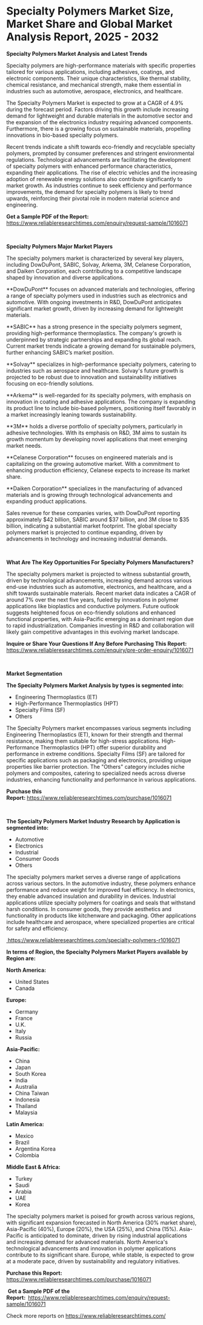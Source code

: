 <p><h1>Specialty Polymers Market Size, Market Share and Global Market Analysis Report, 2025 - 2032</h1></p><p><strong>Specialty Polymers Market Analysis and Latest Trends</strong></p>
<p><p>Specialty polymers are high-performance materials with specific properties tailored for various applications, including adhesives, coatings, and electronic components. Their unique characteristics, like thermal stability, chemical resistance, and mechanical strength, make them essential in industries such as automotive, aerospace, electronics, and healthcare.</p><p>The Specialty Polymers Market is expected to grow at a CAGR of 4.9% during the forecast period. Factors driving this growth include increasing demand for lightweight and durable materials in the automotive sector and the expansion of the electronics industry requiring advanced components. Furthermore, there is a growing focus on sustainable materials, propelling innovations in bio-based specialty polymers.</p><p>Recent trends indicate a shift towards eco-friendly and recyclable specialty polymers, prompted by consumer preferences and stringent environmental regulations. Technological advancements are facilitating the development of specialty polymers with enhanced performance characteristics, expanding their applications. The rise of electric vehicles and the increasing adoption of renewable energy solutions also contribute significantly to market growth. As industries continue to seek efficiency and performance improvements, the demand for specialty polymers is likely to trend upwards, reinforcing their pivotal role in modern material science and engineering.</p></p>
<p><strong>Get a Sample PDF of the Report:&nbsp;</strong> <a href="https://www.reliableresearchtimes.com/enquiry/request-sample/1016071?utm_campaign=1420&utm_medium=2&utm_source=Github&utm_content=ia&utm_term=01042025&utm_id=specialty-polymers">https://www.reliableresearchtimes.com/enquiry/request-sample/1016071</a></p>
<p>&nbsp;</p>
<p><strong>Specialty Polymers Major Market Players</strong></p>
<p><p>The specialty polymers market is characterized by several key players, including DowDuPont, SABIC, Solvay, Arkema, 3M, Celanese Corporation, and Daiken Corporation, each contributing to a competitive landscape shaped by innovation and diverse applications.</p><p>**DowDuPont** focuses on advanced materials and technologies, offering a range of specialty polymers used in industries such as electronics and automotive. With ongoing investments in R&D, DowDuPont anticipates significant market growth, driven by increasing demand for lightweight materials.</p><p>**SABIC** has a strong presence in the specialty polymers segment, providing high-performance thermoplastics. The company's growth is underpinned by strategic partnerships and expanding its global reach. Current market trends indicate a growing demand for sustainable polymers, further enhancing SABIC’s market position.</p><p>**Solvay** specializes in high-performance specialty polymers, catering to industries such as aerospace and healthcare. Solvay's future growth is projected to be robust due to innovation and sustainability initiatives focusing on eco-friendly solutions. </p><p>**Arkema** is well-regarded for its specialty polymers, with emphasis on innovation in coating and adhesive applications. The company is expanding its product line to include bio-based polymers, positioning itself favorably in a market increasingly leaning towards sustainability.</p><p>**3M** holds a diverse portfolio of specialty polymers, particularly in adhesive technologies. With its emphasis on R&D, 3M aims to sustain its growth momentum by developing novel applications that meet emerging market needs.</p><p>**Celanese Corporation** focuses on engineered materials and is capitalizing on the growing automotive market. With a commitment to enhancing production efficiency, Celanese expects to increase its market share.</p><p>**Daiken Corporation** specializes in the manufacturing of advanced materials and is growing through technological advancements and expanding product applications.</p><p>Sales revenue for these companies varies, with DowDuPont reporting approximately $42 billion, SABIC around $37 billion, and 3M close to $35 billion, indicating a substantial market footprint. The global specialty polymers market is projected to continue expanding, driven by advancements in technology and increasing industrial demands.</p></p>
<p>&nbsp;</p>
<p><strong>What Are The Key Opportunities For Specialty Polymers Manufacturers?</strong></p>
<p><p>The specialty polymers market is projected to witness substantial growth, driven by technological advancements, increasing demand across various end-use industries such as automotive, electronics, and healthcare, and a shift towards sustainable materials. Recent market data indicates a CAGR of around 7% over the next five years, fueled by innovations in polymer applications like bioplastics and conductive polymers. Future outlook suggests heightened focus on eco-friendly solutions and enhanced functional properties, with Asia-Pacific emerging as a dominant region due to rapid industrialization. Companies investing in R&D and collaboration will likely gain competitive advantages in this evolving market landscape.</p></p>
<p><strong>Inquire or Share Your Questions If Any Before Purchasing This Report:</strong> <a href="https://www.reliableresearchtimes.com/enquiry/pre-order-enquiry/1016071?utm_campaign=1420&utm_medium=2&utm_source=Github&utm_content=ia&utm_term=01042025&utm_id=specialty-polymers">https://www.reliableresearchtimes.com/enquiry/pre-order-enquiry/1016071</a></p>
<p>&nbsp;</p>
<p><strong>Market Segmentation</strong></p>
<p><strong>The Specialty Polymers Market Analysis by types is segmented into:</strong></p>
<p><ul><li>Engineering Thermoplastics (ET)</li><li>High-Performance Thermoplastics (HPT)</li><li>Specialty Films (SF)</li><li>Others</li></ul></p>
<p><p>The Specialty Polymers market encompasses various segments including Engineering Thermoplastics (ET), known for their strength and thermal resistance, making them suitable for high-stress applications. High-Performance Thermoplastics (HPT) offer superior durability and performance in extreme conditions. Specialty Films (SF) are tailored for specific applications such as packaging and electronics, providing unique properties like barrier protection. The "Others" category includes niche polymers and composites, catering to specialized needs across diverse industries, enhancing functionality and performance in various applications.</p></p>
<p><strong>Purchase this Report:&nbsp;</strong><a href="https://www.reliableresearchtimes.com/purchase/1016071?utm_campaign=1420&utm_medium=2&utm_source=Github&utm_content=ia&utm_term=01042025&utm_id=specialty-polymers">https://www.reliableresearchtimes.com/purchase/1016071</a></p>
<p>&nbsp;</p>
<p><strong>The Specialty Polymers Market Industry Research by Application is segmented into:</strong></p>
<p><ul><li>Automotive</li><li>Electronics</li><li>Industrial</li><li>Consumer Goods</li><li>Others</li></ul></p>
<p><p>The specialty polymers market serves a diverse range of applications across various sectors. In the automotive industry, these polymers enhance performance and reduce weight for improved fuel efficiency. In electronics, they enable advanced insulation and durability in devices. Industrial applications utilize specialty polymers for coatings and seals that withstand harsh conditions. In consumer goods, they provide aesthetics and functionality in products like kitchenware and packaging. Other applications include healthcare and aerospace, where specialized properties are critical for safety and efficiency.</p></p>
<p><a href="https://www.reliableresearchtimes.com/specialty-polymers-r1016071?utm_campaign=1420&utm_medium=2&utm_source=Github&utm_content=ia&utm_term=01042025&utm_id=specialty-polymers">&nbsp;https://www.reliableresearchtimes.com/specialty-polymers-r1016071</a></p>
<p><strong>In terms of Region, the Specialty Polymers Market Players available by Region are:</strong></p>
<p>
    <p> <strong> North America: </strong>
        <ul>
            <li>United States</li>
            <li>Canada</li>
        </ul>
        </p> 
    <p> <strong> Europe: </strong>
        <ul>
            <li>Germany</li>
            <li>France</li>
            <li>U.K.</li>
            <li>Italy</li>
            <li>Russia</li>
        </ul>
        </p> 
    <p> <strong> Asia-Pacific: </strong>
        <ul>
            <li>China</li>
            <li>Japan</li>
            <li>South Korea</li>
            <li>India</li>
            <li>Australia</li>
            <li>China Taiwan</li>
            <li>Indonesia</li>
            <li>Thailand</li>
            <li>Malaysia</li>
        </ul>
        </p> 
    <p> <strong> Latin America: </strong>
        <ul>
            <li>Mexico</li>
            <li>Brazil</li>
            <li>Argentina Korea</li>
            <li>Colombia</li>
        </ul>
        </p> 
    <p> <strong> Middle East & Africa: </strong>
        <ul>
            <li>Turkey</li>
            <li>Saudi</li>
            <li>Arabia</li>
            <li>UAE</li>
            <li>Korea</li>
        </ul>
    </p>
    </p>
<p><p>The specialty polymers market is poised for growth across various regions, with significant expansion forecasted in North America (30% market share), Asia-Pacific (40%), Europe (20%), the USA (25%), and China (15%). Asia-Pacific is anticipated to dominate, driven by rising industrial applications and increasing demand for advanced materials. North America's technological advancements and innovation in polymer applications contribute to its significant share. Europe, while stable, is expected to grow at a moderate pace, driven by sustainability and regulatory initiatives.</p></p>
<p><strong>Purchase this Report: </strong><a href="https://www.reliableresearchtimes.com/purchase/1016071?utm_campaign=1420&utm_medium=2&utm_source=Github&utm_content=ia&utm_term=01042025&utm_id=specialty-polymers">https://www.reliableresearchtimes.com/purchase/1016071</a></p>
<p>&nbsp;<strong>Get a Sample PDF of the Report:&nbsp;&nbsp;</strong><a href="https://www.reliableresearchtimes.com/enquiry/request-sample/1016071?utm_campaign=1420&utm_medium=2&utm_source=Github&utm_content=ia&utm_term=01042025&utm_id=specialty-polymers">https://www.reliableresearchtimes.com/enquiry/request-sample/1016071</a></p>
<p><strong></strong></p>
<p>Check more reports on <a href="https://www.reliableresearchtimes.com/?utm_campaign=1420&utm_medium=2&utm_source=Github&utm_content=ia&utm_term=01042025&utm_id=specialty-polymers">https://www.reliableresearchtimes.com/</a></p>
